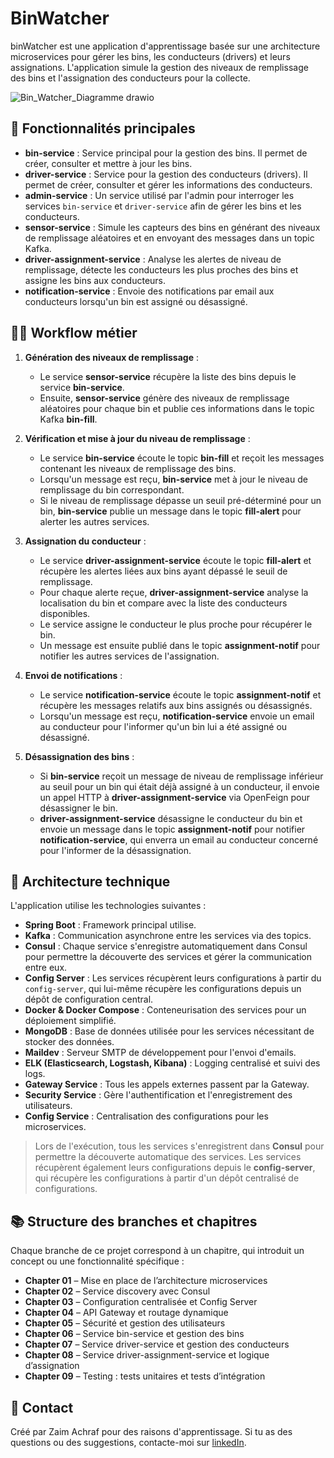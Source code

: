 # BinWatcher
binWatcher est une application d'apprentissage basée sur une architecture microservices pour gérer les bins, les conducteurs (drivers) et leurs assignations. L'application simule la gestion des niveaux de remplissage des bins et l'assignation des conducteurs pour la collecte.


![Bin_Watcher_Diagramme drawio](https://github.com/user-attachments/assets/49cb41f0-aea2-489c-a5f1-98b97230aba1)


## 🚀 Fonctionnalités principales

- **bin-service** : Service principal pour la gestion des bins. Il permet de créer, consulter et mettre à jour les bins.
- **driver-service** : Service pour la gestion des conducteurs (drivers). Il permet de créer, consulter et gérer les informations des conducteurs.
- **admin-service** : Un service utilisé par l'admin pour interroger les services `bin-service` et `driver-service` afin de gérer les bins et les conducteurs.
- **sensor-service** : Simule les capteurs des bins en générant des niveaux de remplissage aléatoires et en envoyant des messages dans un topic Kafka.
- **driver-assignment-service** : Analyse les alertes de niveau de remplissage, détecte les conducteurs les plus proches des bins et assigne les bins aux conducteurs.
- **notification-service** : Envoie des notifications par email aux conducteurs lorsqu'un bin est assigné ou désassigné.

## 🧑‍💼 Workflow métier

1. **Génération des niveaux de remplissage** :
   - Le service **sensor-service** récupère la liste des bins depuis le service **bin-service**.
   - Ensuite, **sensor-service** génère des niveaux de remplissage aléatoires pour chaque bin et publie ces informations dans le topic Kafka **bin-fill**.

2. **Vérification et mise à jour du niveau de remplissage** :
   - Le service **bin-service** écoute le topic **bin-fill** et reçoit les messages contenant les niveaux de remplissage des bins.
   - Lorsqu'un message est reçu, **bin-service** met à jour le niveau de remplissage du bin correspondant.
   - Si le niveau de remplissage dépasse un seuil pré-déterminé pour un bin, **bin-service** publie un message dans le topic **fill-alert** pour alerter les autres services.

3. **Assignation du conducteur** :
   - Le service **driver-assignment-service** écoute le topic **fill-alert** et récupère les alertes liées aux bins ayant dépassé le seuil de remplissage.
   - Pour chaque alerte reçue, **driver-assignment-service** analyse la localisation du bin et compare avec la liste des conducteurs disponibles.
   - Le service assigne le conducteur le plus proche pour récupérer le bin.
   - Un message est ensuite publié dans le topic **assignment-notif** pour notifier les autres services de l'assignation.

4. **Envoi de notifications** :
   - Le service **notification-service** écoute le topic **assignment-notif** et récupère les messages relatifs aux bins assignés ou désassignés.
   - Lorsqu'un message est reçu, **notification-service** envoie un email au conducteur pour l'informer qu'un bin lui a été assigné ou désassigné.

5. **Désassignation des bins** :
   - Si **bin-service** reçoit un message de niveau de remplissage inférieur au seuil pour un bin qui était déjà assigné à un conducteur, il envoie un appel HTTP à **driver-assignment-service** via OpenFeign pour désassigner le bin.
   - **driver-assignment-service** désassigne le conducteur du bin et envoie un message dans le topic **assignment-notif** pour notifier **notification-service**, qui enverra un email au conducteur concerné pour l'informer de la désassignation.

## 🧱 Architecture technique

L'application utilise les technologies suivantes :

- **Spring Boot** : Framework principal utilise.
- **Kafka** : Communication asynchrone entre les services via des topics.
- **Consul** : Chaque service s'enregistre automatiquement dans Consul pour permettre la découverte des services et gérer la communication entre eux.
- **Config Server** : Les services récupèrent leurs configurations à partir du `config-server`, qui lui-même récupère les configurations depuis un dépôt de configuration central.
- **Docker & Docker Compose** : Conteneurisation des services pour un déploiement simplifié.
- **MongoDB** : Base de données utilisée pour les services nécessitant de stocker des données.
- **Maildev** : Serveur SMTP de développement pour l'envoi d'emails.
- **ELK (Elasticsearch, Logstash, Kibana)** : Logging centralisé et suivi des logs.
- **Gateway Service** : Tous les appels externes passent par la Gateway.
- **Security Service** : Gère l'authentification et l'enregistrement des utilisateurs.
- **Config Service** : Centralisation des configurations pour les microservices.

> Lors de l'exécution, tous les services s'enregistrent dans **Consul** pour permettre la découverte automatique des services. Les services récupèrent également leurs configurations depuis le **config-server**, qui récupère les configurations à partir d'un dépôt centralisé de configurations.


## 📚 Structure des branches et chapitres

Chaque branche de ce projet correspond à un chapitre, qui introduit un concept ou une fonctionnalité spécifique :

- **Chapter 01** – Mise en place de l’architecture microservices  
- **Chapter 02** – Service discovery avec Consul  
- **Chapter 03** – Configuration centralisée et Config Server  
- **Chapter 04** – API Gateway et routage dynamique  
- **Chapter 05** – Sécurité et gestion des utilisateurs  
- **Chapter 06** – Service bin-service et gestion des bins  
- **Chapter 07** – Service driver-service et gestion des conducteurs  
- **Chapter 08** – Service driver-assignment-service et logique d’assignation  
- **Chapter 09** – Testing : tests unitaires et tests d’intégration  

## 📧 Contact
Créé par Zaim Achraf pour des raisons d'apprentissage. Si tu as des questions ou des suggestions, contacte-moi sur [linkedIn](https://www.linkedin.com/in/achraf-zaim-443936233/).
